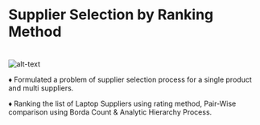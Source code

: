 # Supplier Selection by Ranking Method

#
![alt-text](img/selection.gif)

♦ Formulated a problem of supplier selection process for a single product and multi suppliers.

♦ Ranking the list of Laptop Suppliers using rating method, Pair-Wise comparison using Borda Count &  Analytic Hierarchy Process.
